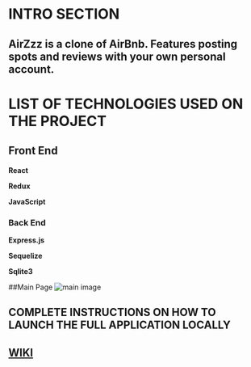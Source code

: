 # INTRO SECTION
## AirZzz is a clone of AirBnb. Features posting spots and reviews with your own personal account.

# LIST OF TECHNOLOGIES USED ON THE PROJECT
## Front End
**React**

**Redux**

**JavaScript**

### Back End
**Express.js**

**Sequelize**

**Sqlite3**

##Main Page
![main image](https://user-images.githubusercontent.com/107524318/197409096-0f4faf69-665e-4ca0-8b50-9cec82109766.png)

## COMPLETE INSTRUCTIONS ON HOW TO LAUNCH THE FULL APPLICATION LOCALLY

## [WIKI](https://github.com/calvintzeng96/TEST/wiki)
